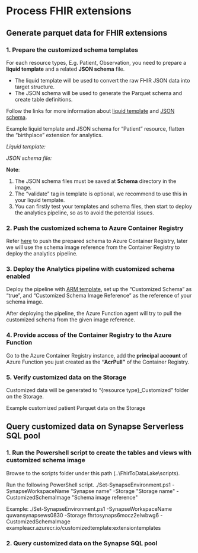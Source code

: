 # Process FHIR extensions 

## Generate parquet data for FHIR extensions

### 1.	Prepare the customized schema templates
For each resource types, E.g. Patient, Observation, you need to prepare a **liquid template** and a related **JSON schema** file.
- The liquid template will be used to convert the raw FHIR JSON data into target structure.
- The JSON schema will be used to generate the Parquet schema and create table definitions.

Follow the links for more information about [liquid template](http://dotliquidmarkup.org/) and [JSON schema](https://json-schema.org/learn/getting-started-step-by-step).

Example liquid template and JSON schema for “Patient” resource, flatten the “birthplace” extension for analytics.

_Liquid template:_

_JSON schema file:_

**Note**:
1.	The JSON schema files must be saved at **Schema** directory in the image.
2.	The “validate” tag in template is optional, we recommend to use this in your liquid template.
3.	You can firstly test your templates and schema files, then start to deploy the analytics pipeline, so as to avoid the potential issues.

### 2.	Push the customized schema to Azure Container Registry
Refer [here](https://github.com/microsoft/FHIR-Converter/blob/main/docs/TemplateManagementCLI.md) to push the prepared schema to Azure Container Registry, later we will use the schema image reference from the Container Registry to deploy the analytics pipeline.

### 3.	Deploy the Analytics pipeline with customized schema enabled
Deploy the pipeline with [ARM template](https://github.com/microsoft/FHIR-Analytics-Pipelines/blob/main/FhirToDataLake/deploy/templates/FhirSynapsePipelineTemplate.json), set up the “Customized Schema” as “true”, and “Customized Schema Image Reference” as the reference of your schema image.

After deploying the pipeline, the Azure Function agent will try to pull the customized schema from the given image reference.

### 4.	Provide access of the Container Registry to the Azure Function
Go to the Azure Container Registry instance, add the **principal account** of Azure Function you just created as the **“AcrPull”** of the Container Registry.

### 5.	Verify customized data on the Storage

Customized data will be generated to “{resource type}_Customized” folder on the Storage.

Example customized patient Parquet data on the Storage

## Query customized data on Synapse Serverless SQL pool

### 1.	Run the Powershell script to create the tables and views with customized schema image

Browse to the scripts folder under this path (..\FhirToDataLake\scripts).

Run the following PowerShell script.
./Set-SynapseEnvironment.ps1 -SynapseWorkspaceName "Synapse name" -Storage   "Storage name" -CustomizedSchemaImage "Schema image reference"

Example:
./Set-SynapseEnvironment.ps1 -SynapseWorkspaceName quwansynapsews0830  -Storage fhrtosynaps6mocz2elwbwg6  -CustomizedSchemaImage exampleacr.azurecr.io/customizedtemplate:extensiontemplates

### 2.	Query customized data on the Synapse SQL pool
